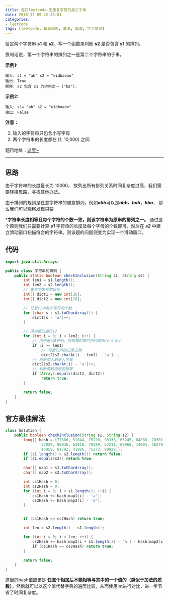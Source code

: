 ```yaml
---
title: 每日leetcode-无重复字符的最长子串
date: 2018-12-09 22:33:01
categories:
- leetcode
tags: [leetcode, 每日训练, 算法, 面试, 学习笔记]
---
```


给定两个字符串 **s1** 和 **s2**，写一个函数来判断 **s2** 是否包含 **s1** 的排列。

换句话说，第一个字符串的排列之一是第二个字符串的子串。

**示例1:**

```
输入: s1 = "ab" s2 = "eidbaooo"
输出: True
解释: s2 包含 s1 的排列之一 ("ba").
```

 

**示例2:**

```
输入: s1= "ab" s2 = "eidboaoo"
输出: False
```

 

**注意：**

1. 输入的字符串只包含小写字母
2. 两个字符串的长度都在 [1, 10,000] 之间

题目地址：[这里~](https://leetcode-cn.com/explore/interview/card/bytedance/242/string/1016/)

<!-- more -->

------

## 思路

由于字符串的长度最长为 10000， 故列出所有排列关系时间复杂度过高，我们需要转换思路，寻找其他办法。

由于排列的规则是任意字符串的随意排列，例如***abb***可以是***abb、bab、bba***， 那么我们可以观察发现只要

***字符串长度相等且每个字符的个数一致，则该字符串为原串的排列之一。** 通过这个原则我们只需要计算 ***s1*** 字符串的长度及每个字母的个数即可。然后在 ***s2*** 中建立滑动窗口扫描符合的字符串。则该题的问题则变为实现一个滑动窗口。

## 代码

```java
import java.util.Arrays;

public class 字符串的排列 {
    public static boolean checkInclusion(String s1, String s2) {
        int len1 = s1.length();
        int len2 = s2.length();
        // 建立字典并初始化
        int[] dict1 = new int[26];
        int[] dict2 = new int[26];

        // 记录s1中每个字符的个数
        for (char s : s1.toCharArray()) {
            dict1[s - 'a']++;
        }

        // 滑动窗口遍历s2
        for (int i = 0; i < len2; i++) {
            // 由于是从0开始，故相等时窗口已经超出len1大小
            if (i >= len1)
                // 将窗口外的记录去除
                dict2[s2.charAt(i - len1) - 'a']--;
            // 将新加入的纳入字典
            dict2[s2.charAt(i) - 'a']++;
            // 判断两数组是否相等
            if (Arrays.equals(dict1, dict2))
                return true;
        }

        return false;
    }
}

```

## 官方最佳解法

```java
class Solution {
    public boolean checkInclusion(String s1, String s2) {
        long[] hash = {77886, 51044, 75120, 93338, 63245, 84866, 70301, 19244,
                37029, 95036, 62918, 79389, 52211, 69968, 14003, 56270, 20747, 64639, 26711, 95751, 32553,
                14959, 81792, 41986, 75273, 99929,};
        if (s1.length() > s2.length()) return false;
        if (s1.equals(s2)) return true;

        char[] map1 = s1.toCharArray();
        char[] map2 = s2.toCharArray();

        int cs1Hash = 0;
        int cs2Hash = 0;
        for (int i = 0; i < s1.length(); ++i) {
            cs1Hash += hash[map1[i] - 'a'];
            cs2Hash += hash[map2[i] - 'a'];
        }


        if (cs1Hash == cs2Hash) return true;

        int len = s2.length() - s1.length();

        for (int i = 0; i < len; ++i) {
            cs2Hash += hash[map2[i + s1.length()] - 'a'] - hash[map2[i] - 'a'];
            if (cs1Hash == cs2Hash) return true;
        }

        return false;
    }
}
```

这里的hash值应该是 **任意个相加后不能相等与其中的一个值的（类似于加法的质数）**，然后就可以以这个值代替字典的遍历比较，从而使用int进行对比，进一步节省了时间复杂度。

